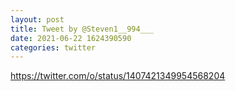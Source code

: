 ```yaml
--- 
layout: post 
title: Tweet by @Steven1__994___ 
date: 2021-06-22 1624390590 
categories: twitter 
--- 
```

https://twitter.com/o/status/1407421349954568204